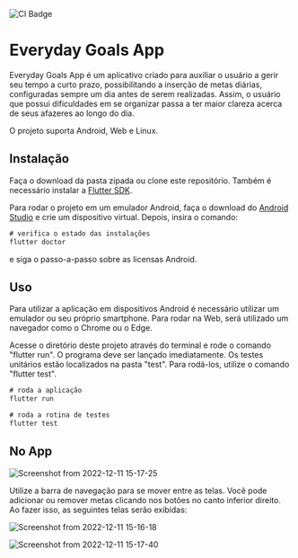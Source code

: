 ![CI Badge](https://github.com/BrunoCsr/Projeto_Final_C214_EngSoftware/actions/workflows/CI.yml/badge.svg)

# Everyday Goals App

Everyday Goals App é um aplicativo criado para auxiliar o usuário a gerir seu tempo a curto prazo, possibilitando a inserção de metas diárias, configuradas sempre um dia antes de serem realizadas. Assim, o usuário que possui dificuldades em se organizar passa a ter maior clareza acerca de seus afazeres ao longo do dia.

O projeto suporta Android, Web e Linux.


## Instalação

Faça o download da pasta zipada ou clone este repositório.
Também é necessário instalar a [Flutter SDK](https://docs.flutter.dev/get-started/install). 

Para rodar o projeto em um emulador Android, faça o download do [Android Studio](https://developer.android.com/studio) e crie um dispositivo virtual. Depois, insira o comando:
```dart
# verifica o estado das instalações
flutter doctor

```
e siga o passo-a-passo sobre as licensas Android.


## Uso

Para utilizar a aplicação em dispositivos Android é necessário utilizar um emulador ou seu próprio smartphone. Para rodar na Web, será utilizado um navegador como o Chrome ou o Edge.

Acesse o diretório deste projeto através do terminal e rode o comando "flutter run". O programa deve ser lançado imediatamente.
Os testes unitários estão localizados na pasta "test". Para rodá-los, utilize o comando "flutter test".

```dart
# roda a aplicação
flutter run

# roda a rotina de testes
flutter test

```
## No App
![Screenshot from 2022-12-11 15-17-25](https://user-images.githubusercontent.com/111079625/206921467-a00abd19-65b7-42e5-8b35-112d6b0ee0da.png)

Utilize a barra de navegação para se mover entre as telas. Você pode adicionar ou remover metas clicando nos botões no canto inferior direito. Ao fazer isso, as seguintes telas serão exibidas:

![Screenshot from 2022-12-11 15-16-18](https://user-images.githubusercontent.com/111079625/206921714-08c18f14-807a-4d2b-811f-bc359c118fc0.png)


![Screenshot from 2022-12-11 15-17-40](https://user-images.githubusercontent.com/111079625/206921719-7229f9af-be2c-4e2e-bb2c-769252fdc757.png)

